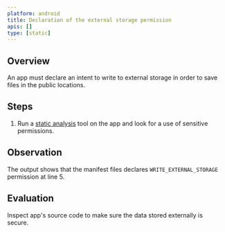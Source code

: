 ```yaml
---
platform: android
title: Declaration of the external storage permission
apis: []
type: [static]
---
```


## Overview

An app must declare an intent to write to external storage in order to save files in the public locations.

## Steps

1. Run a [static analysis](../../../../../techniques/android/MASTG-TECH-0014.md) tool on the app and look for a use of sensitive permissions.


## Observation

The output shows that the manifest files declares `WRITE_EXTERNAL_STORAGE` permission at line 5.

## Evaluation

Inspect app's source code to make sure the data stored externally is secure.
